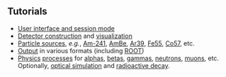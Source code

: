 ## Tutorials

- [User interface and session mode](UI)
- [Detector construction](detector) and [visualization](detector/visualization)
- [Particle sources](sources), *e.g.*, [Am-241](sources#am241), [AmBe](sources#@ambe), [Ar39](sources#ar39), [Fe55](sources#fe55), [Co57](sources#co57), etc.
- [Output](output) in various formats (including [ROOT](output#root))
- [Physics](physics) [processes](physics#physics-processes) for [alphas](physics/alpha), [betas](physics/beta), [gammas](physics/gamma), [neutrons](physics/neutron), [muons](physics/muon), etc. Optionally, [optical simulation](physics#optical-processes) and [radioactive decay](physics#radioactive-decay).
